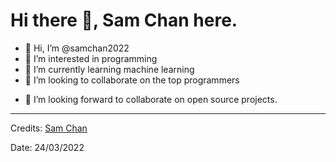 # Hi there 👋, Sam Chan here. 

- 👋 Hi, I’m @samchan2022
- 👀 I’m interested in programming
- 🌱 I’m currently learning machine learning
- 💞️ I’m looking to collaborate on the top programmers
<!-- - 📫 How to reach me by email --->
- 👯 I’m looking forward to collaborate on open source projects.

<!---
samchan2022/samchan2022 is a ✨ special ✨ repository because its `README.md` (this file) appears on your GitHub profile.
You can click the Preview link to take a look at your changes.
--->

---------------------------------------------------------------------------------------------------------------------
Credits: <a href="https://github.com/samchan2022">Sam Chan</a>

Date: 24/03/2022
